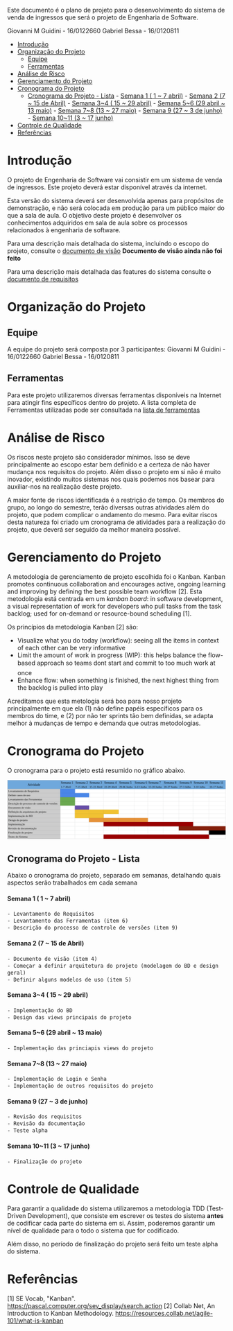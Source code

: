 Este documento é o plano de projeto para o desenvolvimento do sistema de venda de ingressos que será o projeto de Engenharia de Software.

Giovanni M Guidini - 16/0122660
Gabriel Bessa      - 16/0120811 

- [Introdução](#introdu%C3%A7%C3%A3o)
- [Organização do Projeto](#organiza%C3%A7%C3%A3o-do-projeto)
	- [Equipe](#equipe)
	- [Ferramentas](#ferramentas)
- [Análise de Risco](#an%C3%A1lise-de-risco)
- [Gerenciamento do Projeto](#gerenciamento-do-projeto)
- [Cronograma do Projeto](#cronograma-do-projeto)
	- [Cronograma do Projeto - Lista](#cronograma-do-projeto---lista)
			- [Semana 1 ( 1 ~ 7 abril)](#semana-1--1--7-abril)
			- [Semana 2 (7 ~ 15 de Abril)](#semana-2-7--15-de-abril)
			- [Semana 3~4 ( 15 ~ 29 abril)](#semana-34--15--29-abril)
			- [Semana 5~6 (29 abril ~ 13 maio)](#semana-56-29-abril--13-maio)
			- [Semana 7~8 (13 ~ 27 maio)](#semana-78-13--27-maio)
			- [Semana 9 (27 ~ 3 de junho)](#semana-9-27--3-de-junho)
			- [Semana 10~11 (3 ~ 17 junho)](#semana-1011-3--17-junho)
- [Controle de Qualidade](#controle-de-qualidade)
- [Referências](#refer%C3%AAncias)
  
# Introdução

O projeto de Engenharia de Software vai consistir em um sistema de venda de ingressos. Este projeto deverá estar disponível através da internet.

Esta versão do sistema deverá ser desenvolvida apenas para propósitos de demonstração, e não será colocada em produção para um público maior do que a sala de aula. O objetivo deste projeto é desenvolver os conhecimentos adquiridos em sala de aula sobre os processos relacionados à engenharia de software.

Para uma descrição mais detalhada do sistema, incluindo o escopo do projeto, consulte o [documento de visão](#blank) **Documento de visão ainda não foi feito**

Para uma descrição mais detalhada das features do sistema consulte o [documento de requisitos](item1_levantamento_de_requisitos.md)

# Organização do Projeto

## Equipe

A equipe do projeto será composta por 3 participantes: 
Giovanni M Guidini - 16/0122660
Gabriel Bessa      - 16/0120811 

## Ferramentas

Para este projeto utilizaremos diversas ferramentas disponíveis na Internet para atingir fins específicos dentro do projeto. A lista completa de Ferramentas utilizadas pode ser consultada na [lista de ferramentas](Item6_lista_de_ferramentas.md)

# Análise de Risco

Os riscos neste projeto são considerador mínimos. Isso se deve principalmente ao escopo estar bem definido e a certeza de não haver mudança nos requisitos do projeto. Além disso o projeto em si não é muito inovador, existindo muitos sistemas nos quais podemos nos basear para auxiliar-nos na realização deste projeto.

A maior fonte de riscos identificada é a restrição de tempo. Os membros do grupo, ao longo do semestre, terão diversas outras atividades além do projeto, que podem complicar o andamento do mesmo.
Para evitar riscos desta natureza foi criado um cronograma de atividades para a realização do projeto, que deverá ser seguido da melhor maneira possível.

# Gerenciamento do Projeto
A metodologia de gerenciamento de projeto escolhida foi o Kanban. Kanban promotes continuous collaboration and encourages active, ongoing learning and improving by defining the best possible team workflow [2]. Esta metodologia está centrada em um _kanban board_: in software development, a visual representation of work for developers who pull tasks from the task backlog; used for on-demand or resource-bound scheduling [1].

Os princípios da metodologia Kanban [2] são:
- Visualize what you do today (workflow): seeing all the items in context of each other can be very informative
- Limit the amount of work in progress (WIP): this helps balance the flow-based approach so teams dont start and commit to too much work at once
- Enhance flow: when something is finished, the next highest thing from the backlog is pulled into play

Acreditamos que esta metologia será boa para nosso projeto principalmente em que ela (1) não define papéis específicos para os membros do time, e (2) por não ter sprints tão bem definidas, se adapta melhor à mudanças de tempo e demanda que outras metodologias.

# Cronograma do Projeto

O cronograma para o projeto está resumido no gráfico abaixo.

![](../assets/images/gantt_chart.png)

## Cronograma do Projeto - Lista
Abaixo o cronograma do projeto, separado em semanas, detalhando quais aspectos serão trabalhados em cada semana

#### Semana 1 ( 1 ~ 7 abril)
	- Levantamento de Requisitos
	- Levantamento das Ferramentas (item 6)
	- Descrição do processo de controle de versões (item 9)

#### Semana 2 (7 ~ 15 de Abril)
	- Documento de visão (item 4)
	- Começar a definir arquitetura do projeto (modelagem do BD e design geral)
	- Definir alguns modelos de uso (item 5)

#### Semana 3~4 ( 15 ~ 29 abril)
	- Implementação do BD
	- Design das views principais do projeto

#### Semana 5~6 (29 abril ~ 13 maio)
	- Implementação das princiapis views do projeto

#### Semana 7~8 (13 ~ 27 maio)
	- Implementação de Login e Senha
	- Implementação de outros requisitos do projeto

#### Semana 9 (27 ~ 3 de junho)
	- Revisão dos requisitos
	- Revisão da documentação
	- Teste alpha

#### Semana 10~11 (3 ~ 17 junho)
	- Finalização do projeto

# Controle de Qualidade

Para garantir a qualidade do sistema utilizaremos a metodologia TDD (Test-Driven Development), que consiste em escrever os testes do sistema **antes** de codificar cada parte do sistema em si. Assim, poderemos garantir um nível de qualidade para o todo o sistema que for codificado.

Além disso, no período de finalização do projeto será feito um teste alpha do sistema.
# Referências
[1] SE Vocab, "Kanban". https://pascal.computer.org/sev_display/search.action
[2] Collab Net, An Introduction to Kanban Methodology. https://resources.collab.net/agile-101/what-is-kanban
